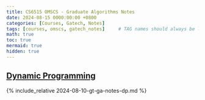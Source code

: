 ```yaml
---
title: CS6515 OMSCS - Graduate Algorithms Notes
date: 2024-08-15 0000:00:00 +0800
categories: [Courses, Gatech, Notes]
tags: [courses, omscs, gatech_notes]     # TAG names should always be lowercase
math: true
toc: true
mermaid: true
hidden: true
---
```


## [Dynamic Programming](../gt-ga-notes-dp)

{% include_relative 2024-08-10-gt-ga-notes-dp.md %}